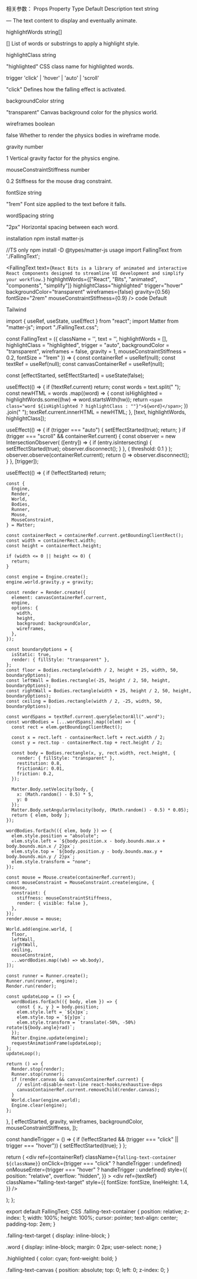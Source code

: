 相关参数：
Props
Property	Type	Default	Description
text
string

—
The text content to display and eventually animate.

highlightWords
string[]

[]
List of words or substrings to apply a highlight style.

highlightClass
string

"highlighted"
CSS class name for highlighted words.

trigger
'click' | 'hover' | 'auto' | 'scroll'

"click"
Defines how the falling effect is activated.

backgroundColor
string

"transparent"
Canvas background color for the physics world.

wireframes
boolean

false
Whether to render the physics bodies in wireframe mode.

gravity
number

1
Vertical gravity factor for the physics engine.

mouseConstraintStiffness
number

0.2
Stiffness for the mouse drag constraint.

fontSize
string

"1rem"
Font size applied to the text before it falls.

wordSpacing
string

"2px"
Horizontal spacing between each word.

installation
npm install matter-js

  //TS only
  npm install -D @types/matter-js
usage
import FallingText from './FallingText';
  
<FallingText
  text={`React Bits is a library of animated and interactive React components designed to streamline UI development and simplify your workflow.`}
  highlightWords={["React", "Bits", "animated", "components", "simplify"]}
  highlightClass="highlighted"
  trigger="hover"
  backgroundColor="transparent"
  wireframes={false}
  gravity={0.56}
  fontSize="2rem"
  mouseConstraintStiffness={0.9}
/>
code
Default

Tailwind

import { useRef, useState, useEffect } from "react";
import Matter from "matter-js";
import "./FallingText.css";

const FallingText = ({
  className = '',
  text = '',
  highlightWords = [],
  highlightClass = "highlighted",
  trigger = "auto",
  backgroundColor = "transparent",
  wireframes = false,
  gravity = 1,
  mouseConstraintStiffness = 0.2,
  fontSize = "1rem"
}) => {
  const containerRef = useRef(null);
  const textRef = useRef(null);
  const canvasContainerRef = useRef(null);

  const [effectStarted, setEffectStarted] = useState(false);

  useEffect(() => {
    if (!textRef.current) return;
    const words = text.split(" ");
    const newHTML = words
      .map((word) => {
        const isHighlighted = highlightWords.some((hw) => word.startsWith(hw));
        return `<span class="word ${isHighlighted ? highlightClass : ""}">${word}</span>`;
      })
      .join(" ");
    textRef.current.innerHTML = newHTML;
  }, [text, highlightWords, highlightClass]);

  useEffect(() => {
    if (trigger === "auto") {
      setEffectStarted(true);
      return;
    }
    if (trigger === "scroll" && containerRef.current) {
      const observer = new IntersectionObserver(
        ([entry]) => {
          if (entry.isIntersecting) {
            setEffectStarted(true);
            observer.disconnect();
          }
        },
        { threshold: 0.1 }
      );
      observer.observe(containerRef.current);
      return () => observer.disconnect();
    }
  }, [trigger]);

  useEffect(() => {
    if (!effectStarted) return;

    const {
      Engine,
      Render,
      World,
      Bodies,
      Runner,
      Mouse,
      MouseConstraint,
    } = Matter;

    const containerRect = containerRef.current.getBoundingClientRect();
    const width = containerRect.width;
    const height = containerRect.height;

    if (width <= 0 || height <= 0) {
      return;
    }

    const engine = Engine.create();
    engine.world.gravity.y = gravity;

    const render = Render.create({
      element: canvasContainerRef.current,
      engine,
      options: {
        width,
        height,
        background: backgroundColor,
        wireframes,
      },
    });

    const boundaryOptions = {
      isStatic: true,
      render: { fillStyle: "transparent" },
    };
    const floor = Bodies.rectangle(width / 2, height + 25, width, 50, boundaryOptions);
    const leftWall = Bodies.rectangle(-25, height / 2, 50, height, boundaryOptions);
    const rightWall = Bodies.rectangle(width + 25, height / 2, 50, height, boundaryOptions);
    const ceiling = Bodies.rectangle(width / 2, -25, width, 50, boundaryOptions);

    const wordSpans = textRef.current.querySelectorAll(".word");
    const wordBodies = [...wordSpans].map((elem) => {
      const rect = elem.getBoundingClientRect();

      const x = rect.left - containerRect.left + rect.width / 2;
      const y = rect.top - containerRect.top + rect.height / 2;

      const body = Bodies.rectangle(x, y, rect.width, rect.height, {
        render: { fillStyle: "transparent" },
        restitution: 0.8,
        frictionAir: 0.01,
        friction: 0.2,
      });

      Matter.Body.setVelocity(body, {
        x: (Math.random() - 0.5) * 5,
        y: 0
      });
      Matter.Body.setAngularVelocity(body, (Math.random() - 0.5) * 0.05);
      return { elem, body };
    });

    wordBodies.forEach(({ elem, body }) => {
      elem.style.position = "absolute";
      elem.style.left = `${body.position.x - body.bounds.max.x + body.bounds.min.x / 2}px`;
      elem.style.top = `${body.position.y - body.bounds.max.y + body.bounds.min.y / 2}px`;
      elem.style.transform = "none";
    });

    const mouse = Mouse.create(containerRef.current);
    const mouseConstraint = MouseConstraint.create(engine, {
      mouse,
      constraint: {
        stiffness: mouseConstraintStiffness,
        render: { visible: false },
      },
    });
    render.mouse = mouse;

    World.add(engine.world, [
      floor,
      leftWall,
      rightWall,
      ceiling,
      mouseConstraint,
      ...wordBodies.map((wb) => wb.body),
    ]);

    const runner = Runner.create();
    Runner.run(runner, engine);
    Render.run(render);

    const updateLoop = () => {
      wordBodies.forEach(({ body, elem }) => {
        const { x, y } = body.position;
        elem.style.left = `${x}px`;
        elem.style.top = `${y}px`;
        elem.style.transform = `translate(-50%, -50%) rotate(${body.angle}rad)`;
      });
      Matter.Engine.update(engine);
      requestAnimationFrame(updateLoop);
    };
    updateLoop();

    return () => {
      Render.stop(render);
      Runner.stop(runner);
      if (render.canvas && canvasContainerRef.current) {
        // eslint-disable-next-line react-hooks/exhaustive-deps
        canvasContainerRef.current.removeChild(render.canvas);
      }
      World.clear(engine.world);
      Engine.clear(engine);
    };
  }, [
    effectStarted,
    gravity,
    wireframes,
    backgroundColor,
    mouseConstraintStiffness,
  ]);

  const handleTrigger = () => {
    if (!effectStarted && (trigger === "click" || trigger === "hover")) {
      setEffectStarted(true);
    }
  };

  return (
    <div
      ref={containerRef}
      className={`falling-text-container ${className}`}
      onClick={trigger === "click" ? handleTrigger : undefined}
      onMouseEnter={trigger === "hover" ? handleTrigger : undefined}
      style={{
        position: "relative",
        overflow: "hidden",
      }}
    >
      <div
        ref={textRef}
        className="falling-text-target"
        style={{
          fontSize: fontSize,
          lineHeight: 1.4,
        }}
      />
      <div ref={canvasContainerRef} className="falling-text-canvas" />
    </div>
  );
};

export default FallingText;
CSS
.falling-text-container {
  position: relative;
  z-index: 1;
  width: 100%;
  height: 100%;
  cursor: pointer;
  text-align: center;
  padding-top: 2em;
}

.falling-text-target {
  display: inline-block;
}

.word {
  display: inline-block;
  margin: 0 2px;
  user-select: none;
}

.highlighted {
  color: cyan;
  font-weight: bold;
}

.falling-text-canvas {
  position: absolute;
  top: 0;
  left: 0;
  z-index: 0;
}
